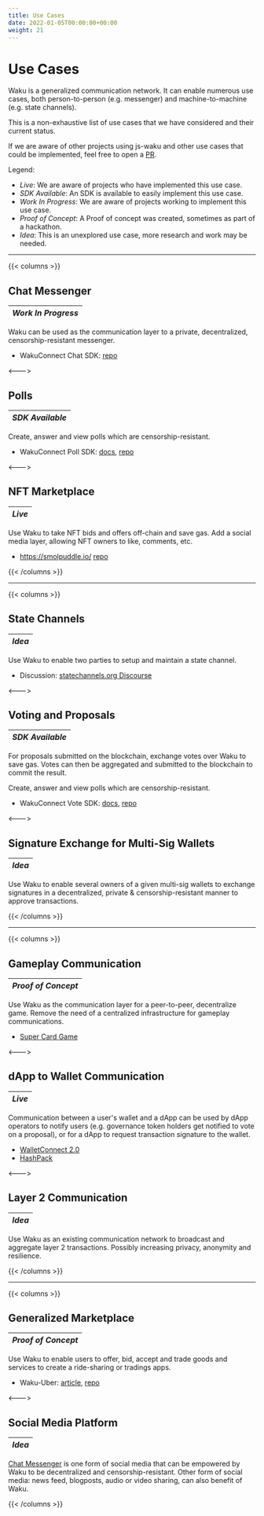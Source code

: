 ```yaml
---
title: Use Cases
date: 2022-01-05T00:00:00+00:00
weight: 21
---
```


# Use Cases

Waku is a generalized communication network.
It can enable numerous use cases, both person-to-person (e.g. messenger) and machine-to-machine (e.g. state channels).

This is a non-exhaustive list of use cases that we have considered and their current status.

If we are aware of other projects using js-waku and other use cases that could be implemented,
feel free to open a [PR](https://github.com/vacp2p/docs.wakuconnect.dev).

Legend:
- _Live_: We are aware of projects who have implemented this use case.
- _SDK Available_: An SDK is available to easily implement this use case.
- _Work In Progress_: We are aware of projects working to implement this use case.
- _Proof of Concept_: A Proof of concept was created, sometimes as part of a hackathon.
- _Idea_: This is an unexplored use case, more research and work may be needed.
---

{{< columns >}}

## Chat Messenger

| _Work In Progress_ |
|--------------------|

Waku can be used as the communication layer to a private, decentralized, censorship-resistant messenger.

- WakuConnect Chat SDK: [repo](https://github.com/status-im/dappconnect-chat-sdk)

<--->

## Polls

| _SDK Available_ |
|-----------------|

Create, answer and view polls which are censorship-resistant.

- WakuConnect Poll SDK:
  [docs](/docs/guides/vote_poll_sdk/#wakuconnect-poll-sdk),
  [repo](https://github.com/status-im/wakuconnect-vote-poll-sdk)

<--->

## NFT Marketplace

| _Live_ |
|--------|

Use Waku to take NFT bids and offers off-chain and save gas.
Add a social media layer, allowing NFT owners to like, comments, etc.

- https://smolpuddle.io/ [repo](https://github.com/Agusx1211/smolpuddle-web)

{{< /columns >}}

---

{{< columns >}}

## State Channels

| _Idea_ |
|--------|

Use Waku to enable two parties to setup and maintain a state channel.

- Discussion: [statechannels.org Discourse](https://statechannels.discourse.group/t/using-waku-as-communication-layer/172/3)

<--->

## Voting and Proposals

| _SDK Available_ |
|-----------------|

For proposals submitted on the blockchain,
exchange votes over Waku to save gas.
Votes can then be aggregated and submitted to the blockchain to commit the result.

Create, answer and view polls which are censorship-resistant.

- WakuConnect Vote SDK:
  [docs](/docs/guides/vote_poll_sdk/#wakuconnect-vote-sdk),
  [repo](https://github.com/status-im/wakuconnect-vote-poll-sdk)

<--->

## Signature Exchange for Multi-Sig Wallets

| _Idea_ |
|--------|

Use Waku to enable several owners of a given multi-sig wallets to exchange signatures in a decentralized,
private & censorship-resistant manner to approve transactions.

{{< /columns >}}

---

{{< columns >}}

## Gameplay Communication

| _Proof of Concept_ |
|--------------------|

Use Waku as the communication layer for a peer-to-peer, decentralize game.
Remove the need of a centralized infrastructure for gameplay communications.

- [Super Card Game](https://github.com/fjij/ethonline-2021)

<--->

## dApp to Wallet Communication

| _Live_ |
|--------|

Communication between a user's wallet and a dApp can be used by dApp operators to notify users
(e.g. governance token holders get notified to vote on a proposal),
or for a dApp to request transaction signature to the wallet.

- [WalletConnect 2.0](https://walletconnect.com/)
- [HashPack](https://www.hashpack.app/hashconnect)

<--->

## Layer 2 Communication

| _Idea_ |
|--------|

Use Waku as an existing communication network to broadcast and aggregate layer 2 transactions.
Possibly increasing privacy, anonymity and resilience.

{{< /columns >}}

---

{{< columns >}}

## Generalized Marketplace

| _Proof of Concept_ |
|--------------------|

Use Waku to enable users to offer, bid, accept and trade goods and services
to create a ride-sharing or tradings apps.

- Waku-Uber:
  [article](https://hackernoon.com/decentralized-uber-heres-how-i-built-it-with-statusim-waku-and-vuejs),
  [repo](https://github.com/TheBojda/waku-uber)

<--->

## Social Media Platform

| _Idea_ |
|--------|

[Chat Messenger](#chat-messenger) is one form of social media that can be empowered by Waku to be decentralized
and censorship-resistant.
Other form of social media: news feed, blogposts, audio or video sharing, can also benefit of Waku.

{{< /columns >}}
